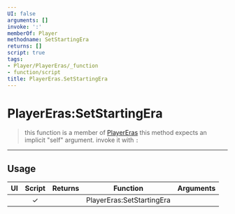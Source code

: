 ```yaml
---
UI: false
arguments: []
invoke: ':'
memberOf: Player
methodname: SetStartingEra
returns: []
script: true
tags:
- Player/PlayerEras/_function
- function/script
title: PlayerEras.SetStartingEra
---
```

# PlayerEras:SetStartingEra
> this function is a member of [PlayerEras](civ-6/lua/PlayerEras.md)
> this method expects an implicit "self" argument. invoke it with `:`
-----
## Usage
|  UI | Script | Returns | Function | Arguments |
|:---:|:------:|-------:|:--------:|:---------|
| |✓||PlayerEras:SetStartingEra||
